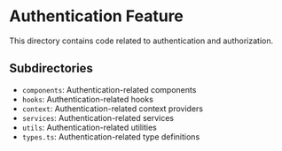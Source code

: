 # Authentication Feature

This directory contains code related to authentication and authorization.

## Subdirectories

- `components`: Authentication-related components
- `hooks`: Authentication-related hooks
- `context`: Authentication-related context providers
- `services`: Authentication-related services
- `utils`: Authentication-related utilities
- `types.ts`: Authentication-related type definitions
